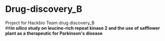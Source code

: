 # Drug-discovery_B
Project for Hackbio Team drug discovery_B  
##**_in silico_ study on leucine-rich repeat kinase 2 and the use of safflower plant as a therapeutic for Parkinson's disease**
